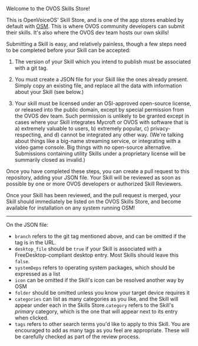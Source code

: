 Welcome to the OVOS Skills Store!

This is OpenVoiceOS' Skill Store, and is one of the app stores enabled by default with [OSM](https://github.com/OpenVoiceOS/ovos_skill_manager). This is where OVOS community developers can submit their skills. It's also where the OVOS dev team hosts our own skills!

Submitting a Skill is easy, and relatively painless, though a few steps need to be completed before your Skill can be accepted:

1. The version of your Skill which you intend to publish must be associated with a git tag.

2. You must create a JSON file for your Skill like the ones already present. Simply copy an existing file, and replace all the data with information about your Skill (see below.)

3. Your skill must be licensed under an OSI-approved open-source license, or released into the public domain, except by special permission from the OVOS dev team. Such permission is unlikely to be granted except in cases where your Skill integrates Mycroft or OVOS with software that is a) extremely valuable to users, b) extremely popular, c) privacy-respecting, and d) cannot be integrated any other way. (We're talking about things like a big-name streaming service, or integrating with a video game console. Big things with no open-source alternative. Submissions containing utility Skills under a proprietary license will be summarily closed as invalid.)

Once you have completed these steps, you can create a pull request to this repository, adding your JSON file. Your Skill will be reviewed as soon as possible by one or more OVOS developers or authorized Skill Reviewers.

Once your Skill has been reviewed, and the pull request is merged, your Skill should immediately be listed on the OVOS Skills Store, and become available for installation on any system running OSM!

---

On the JSON file:

* `branch` refers to the git tag mentioned above, and can be omitted if the tag is in the URL.
* `desktop_file` should be `true` if your Skill is associated with a FreeDesktop-compliant desktop entry. Most Skills should leave this `false`.
* `systemDeps` refers to operating system packages, which should be expressed as a list
* `icon` can be omitted if the Skill's icon can be resolved another way by OSM
* `folder` should be omitted unless you know your target device requires it
* `categories` can list as many categories as you like, and the Skill will appear under each in the Skills Store.`category` refers to the Skill's *primary* category, which is the one that will appear next to its entry when clicked.
* `tags` refers to other search terms you'd like to apply to this Skill. You are encouraged to add as many tags as you feel are appropriate. These will be carefully checked as part of the review process.